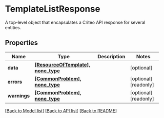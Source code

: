 # TemplateListResponse

A top-level object that encapsulates a Criteo API response for several entities.

## Properties
Name | Type | Description | Notes
------------ | ------------- | ------------- | -------------
**data** | [**[ResourceOfTemplate], none_type**](ResourceOfTemplate.md) |  | [optional] 
**errors** | [**[CommonProblem], none_type**](CommonProblem.md) |  | [optional] [readonly] 
**warnings** | [**[CommonProblem], none_type**](CommonProblem.md) |  | [optional] [readonly] 

[[Back to Model list]](../README.md#documentation-for-models) [[Back to API list]](../README.md#documentation-for-api-endpoints) [[Back to README]](../README.md)


